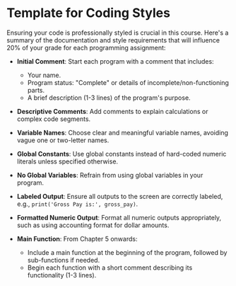 # Template for Coding Styles

Ensuring your code is professionally styled is crucial in this course. Here's a summary of the documentation and style
requirements that will influence 20% of your grade for each programming assignment:

- **Initial Comment**: Start each program with a comment that includes:
    - Your name.
    - Program status: "Complete" or details of incomplete/non-functioning parts.
    - A brief description (1-3 lines) of the program's purpose.

- **Descriptive Comments**: Add comments to explain calculations or complex code segments.

- **Variable Names**: Choose clear and meaningful variable names, avoiding vague one or two-letter names.

- **Global Constants**: Use global constants instead of hard-coded numeric literals unless specified otherwise.

- **No Global Variables**: Refrain from using global variables in your program.

- **Labeled Output**: Ensure all outputs to the screen are correctly labeled, e.g., `print('Gross Pay is:', gross_pay)`.

- **Formatted Numeric Output**: Format all numeric outputs appropriately, such as using accounting format for dollar
  amounts.

- **Main Function**: From Chapter 5 onwards:
    - Include a main function at the beginning of the program, followed by sub-functions if needed.
    - Begin each function with a short comment describing its functionality (1-3 lines).

